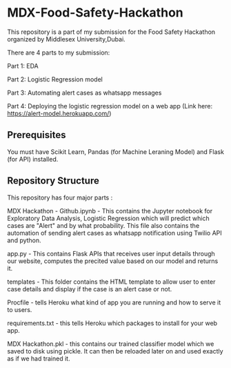 # MDX-Food-Safety-Hackathon
This repository is a part of my submission for the Food Safety Hackathon organized by Middlesex University,Dubai.

There are 4 parts to my submission:

Part 1: EDA

Part 2: Logistic Regression model

Part 3: Automating alert cases as whatsapp messages

Part 4: Deploying the logistic regression model on a web app (Link here: https://alert-model.herokuapp.com/)

## Prerequisites
You must have Scikit Learn, Pandas (for Machine Leraning Model) and Flask (for API) installed.

## Repository Structure
This repository has four major parts :

MDX Hackathon - Github.ipynb - This contains the Jupyter notebook for Exploratory Data Analysis, Logistic Regression which will predict which cases are "Alert" and by what probability. This file also contains the automation of sending alert cases as whatsapp notification using Twilio API and python.

app.py - This contains Flask APIs that receives user input details through our website, computes the precited value based on our model and returns it.

templates - This folder contains the HTML template to allow user to enter case details and display if the case is an alert case or not.

Procfile - tells Heroku what kind of app you are running and how to serve it to users.

requirements.txt - this tells Heroku which packages to install for your web app.

MDX Hackathon.pkl - this contains our trained classifier model which we saved to disk using pickle. It can then be reloaded later on and used exactly as if we had trained it.
